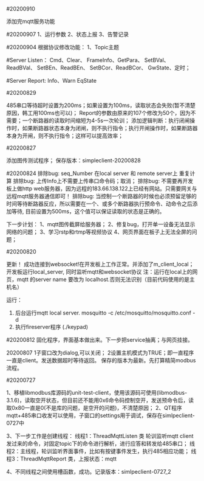 #20200910

添加完mqtt服务功能

#20200907
1、运行参数
2、状态上报
3、告警记录



#20200904
根据协议修改功能：
1、Topic主题

#Server Listen：
Cmd、Clear、
FrameInfo、GetPara、
SetBVal、ReadBVal、
SetBEn、ReadBEn、
SetBCor、ReadBCor、
GwState、定时；


#Server Report:
Info、Warn
EqState




#20200829

485串口等待超时设置为200ms；如果设置为100ms，读取状态会失败(暂不清楚原因，韩工用100ms也可以)；
Report的参数由原来的107个修改为50个，因为不需要；一个断路器的读取时间缩短为4-5s一次轮训；
添加逻辑判断：执行闭闸操作时，如果断路器状态本身为闭闸，则不执行指令；执行开闸操作时，如果断路器本身为开闸，则不执行指令；这样可以提高效率；



#20200827

添加图传测试程序；
保存版本：simpleclient-20200828




#20200824
排除bug: seq_Number 在local server 和 remote server上 重复计算
排除bug: 上传Info上不需要上传串口命令码；取消；
排除bug: 不需要再开发板上做http web服务器，因为远程的183.66.138.122上已经有网站。只需要网关与远程mqtt服务器通信即可！
排除bug: 当控制一个断路器的时候也必须预留足够的时间等待断路器反应，所以需要在一个、或多个断路器执行预命令、动命令之后添加等待, 目前设置为500ms，这个值可以保证读取的状态是正确的。

下一步计划：
1、mqtt图传截屏给服务器；
2、修复bug，打开单一设备无法显示网络的问题；
3、学习rstp和rtmp等视频协议
4、网页界面在板子上无法全屏的问题；



#20200820

更新！
成功连接到websocket!在开发板上工作正常。并添加了m_client_local；
开发板运行local_server, 同时监听mqtt和websocket协议
注：运行在local上的网页，mqtt 的server name 要改为 localhost.否则无法识别（目前代码使用的是主机名）  

运行：
1. 后台运行mqtt local server.  mosquitto -c /etc/mosquitto/mosquitto.conf -d
2. 执行fireserver程序 (./keypad)


#20200812
固化程序，界面基本做出来。下一步把service抽离；与网页挂接。


20200807
1子窗口改为dialog,可以关闭；
2设置主机模式为TRUE；即一直程序一直是client。发送数据超时等待返回。
保存的版本为最新。先打算精简modbus流程。


#20200727

1、移植libmodbus库源码的unit-test-client，使用该源码可使用(libmodbus-3.1.6)，读取空开状态，但目前还不能用0x6命令码控制空开，发送预命令后，读取0x80一直是0(不是库的问题，是空开的问题)，不清楚原因；
2、QT程序 mqtt+485串口收发可以使用，子窗口的settings用于调试，保存在simlpeclient-0727中

3、下一步工作是创建线程：
线程1：ThreadMqttListen 类 轮训监听mqtt client发过来的命令，对固定topic下的命令进行解析，进行应答和转发给485串口；
线程2：主线程，轮训监听界面事件，比如有按键事件发生，执行485相应功能；
线程3：ThreadMqttReport 类，上报状态：mqtt


4、不同线程之间使用槽函数，成功。记录版本：simlpeclient-0727_2
